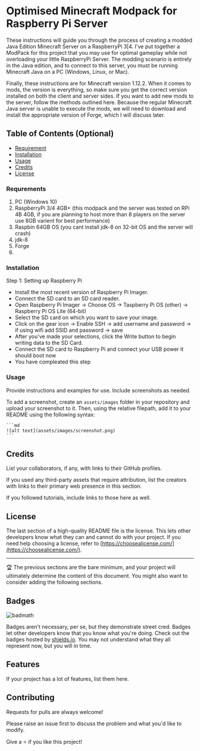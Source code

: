 # Optimised Minecraft Modpack for Raspberry Pi Server 


These instructions will guide you through the process of creating a modded Java Edition Minecraft Server on a RaspberryPi 3|4. 
I've put together a ModPack for this project that you may use for optimal gameplay while not overloading your little RaspberryPi Server. 
The modding scenario is entirely in the Java edition, and to connect to this server, you must be running Minecraft Java on a PC (Windows, Linux, or Mac).

Finally, these instructions are for Minecraft version 1.12.2. When it comes to mods, the version is everything, 
so make sure you get the correct version installed on both the client and server sides. If you want to add new mods to the server, follow the methods outlined here.
Because the regular Minecraft Java server is unable to execute the mods, we will need to download and install the appropriate version of Forge, which I will discuss later.



## Table of Contents (Optional)

- [Requirement](#Requirement)
- [Installation](#installation)
- [Usage](#usage)
- [Credits](#credits)
- [License](#license)

### Requrements

1. PC (Windows 10)
2. RaspberryPi 3/4 4GB+ (this modpack and the server was tested on RPi 4B 4GB, if you are planning to host more than 8 players on the server use 8GB varient for best performance)
3. Raspbin 64GB OS (you cant install jdk-8 on 32-bit OS and the server will crash)
4. jdk-8
5. Forge 
6.

### Installation

Step 1: Setting up Raspberry Pi

- Install the most recent version of Raspberry Pi Imager. 
- Connect the SD card to an SD card reader.
- Open Raspberry Pi Imager -> Choose OS -> Taspberry Pi OS (other) -> Raspberry Pi OS Lite (64-bit)
- Select the SD card on which you want to save your image.
- Click on the gear icon -> Enable SSH -> add username and password -> if using wifi add SSID and password -> save
- After you've made your selections, click the Write button to begin writing data to the SD Card.
- Connect the SD card to Raspberry Pi and connect your USB power it should boot now
- You have compleated this step 


### Usage

Provide instructions and examples for use. Include screenshots as needed.

To add a screenshot, create an `assets/images` folder in your repository and upload your screenshot to it. Then, using the relative filepath, add it to your README using the following syntax:

    ```md
    ![alt text](assets/images/screenshot.png)
    ```

## Credits

List your collaborators, if any, with links to their GitHub profiles.

If you used any third-party assets that require attribution, list the creators with links to their primary web presence in this section.

If you followed tutorials, include links to those here as well.

## License

The last section of a high-quality README file is the license. This lets other developers know what they can and cannot do with your project. If you need help choosing a license, refer to [https://choosealicense.com/](https://choosealicense.com/).

---

🏆 The previous sections are the bare minimum, and your project will ultimately determine the content of this document. You might also want to consider adding the following sections.

## Badges

![badmath](https://img.shields.io/github/languages/top/lernantino/badmath)

Badges aren't necessary, per se, but they demonstrate street cred. Badges let other developers know that you know what you're doing. Check out the badges hosted by [shields.io](https://shields.io/). You may not understand what they all represent now, but you will in time.

## Features

If your project has a lot of features, list them here.

## Contributing

Requests for pulls are always welcome!

Please raise an issue first to discuss the problem and what you'd like to modify.

Give a ⭐️ if you like this project!


